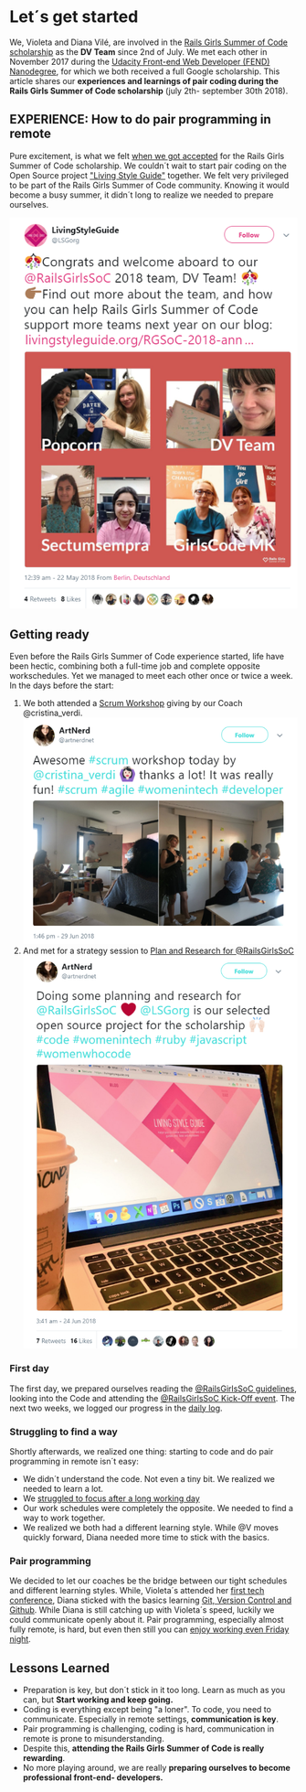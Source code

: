 # Let´s get started
We, Violeta and Diana Vilé, are involved in the [Rails Girls Summer of Code scholarship](https://railsgirlssummerofcode.org/) as the __DV Team__ since 2nd of July. We met each other in November 2017 during  the [Udacity Front-end Web Developer (FEND) Nanodegree](https://www.udacity.com/course/front-end-web-developer-nanodegree--nd001), for which we both received a full Google scholarship. This article shares our __experiences and learnings of pair coding during the Rails Girls Summer of Code scholarship__ (july 2th- september 30th 2018). 

## EXPERIENCE: How to do pair programming in remote
Pure excitement, is what we felt [when we got accepted](https://twitter.com/LSGorg/status/998830730405990400) for the Rails Girls Summer of Code scholarship. We couldn´t wait to start pair coding on the Open Source project ["Living Style Guide"](https://livingstyleguide.org/) together. We felt very privileged to be part of the Rails Girls Summer of Code community. Knowing it would become a busy summer, it didn´t long to realize we needed to prepare ourselves.

![Acceptence](https://github.com/dianavile/RgSocDVTeam/blob/master/img/Living_Style_Guide.png)

## Getting ready
Even before the Rails Girls Summer of Code experience started, life have been hectic, combining both a full-time job and complete opposite workschedules. Yet we managed to meet each other once or twice a week. In the days before the start: 

1) We both attended a [Scrum Workshop](https://twitter.com/artnerdnet/status/1012799490456158209) giving by our Coach @cristina_verdi.
![Scrum Workshop](https://github.com/dianavile/RgSocDVTeam/blob/master/img/Scrum_Workshop.png)
2) And met for a strategy session to [Plan and Research for @RailsGirlsSoC](https://twitter.com/artnerdnet/status/1012799490456158209) 
![Strategy session](https://github.com/dianavile/RgSocDVTeam/blob/master/img/Daily_planning.png)

### First day
The first day, we prepared ourselves reading the [@RailsGirlsSoC guidelines](https://github.com/dianavile/RgSocDVTeam/blob/master/RGSoC%202018_%20Student%20onboarding%20guide.pdf), looking into the Code and attending the [@RailsGirlsSoC Kick-Off event](https://railsgirlssummerofcode.org/blog/2018-06-28-lets-get-rgsoc-started). The next two weeks, we logged our progress in the [daily log](https://teams.railsgirlssummerofcode.org/).

### Struggling to find a way 
Shortly afterwards, we realized one thing: starting to code and do pair programming in remote isn´t easy:

- We didn´t understand the code. Not even a tiny bit. We realized we needed to learn a lot.
- We [struggled to focus after a long working day](https://twitter.com/artnerdnet/status/1015567892081979393)
- Our work schedules were completely the opposite. We needed to find a way to work together.
- We realized we both had a different learning style. While @V moves quickly forward, Diana needed more time to stick with the basics.

### Pair programming
We decided to let our coaches be the bridge between our tight schedules and different learning styles. While, Violeta´s attended her [first tech conference](https://twitter.com/artnerdnet/status/1015883042462818305), Diana sticked with the basics learning [Git, Version Control and Github](https://github.com/dianavile/RgSocDVTeam/blob/master/General%20Workflow%20Git%2C%20Version%20Control%20and%20Github.md). While Diana is still catching up with Violeta´s speed, luckily we could communicate openly about it. Pair programming, especially almost fully remote, is hard, but even then still you can [enjoy working even Friday night](https://twitter.com/artnerdnet/status/1017905655422881793).

## Lessons Learned 
- Preparation is key, but don´t stick in it too long. Learn as much as you can, but __Start working and keep going.__
- Coding is everything except being "a loner". To code, you need to communicate. Especially in remote settings, __communication is key__.
- Pair programming is challenging, coding is hard, communication in remote is prone to misunderstanding. 
- Despite this, __attending the Rails Girls Summer of Code is really rewarding__. 
- No more playing around, we are really __preparing ourselves to become professional front-end- developers.__
